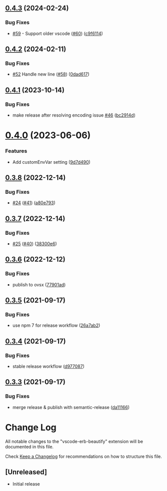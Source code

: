 ## [0.4.3](https://github.com/aliariff/vscode-erb-beautify/compare/v0.4.2...v0.4.3) (2024-02-24)


### Bug Fixes

* [#59](https://github.com/aliariff/vscode-erb-beautify/issues/59) - Support older vscode ([#60](https://github.com/aliariff/vscode-erb-beautify/issues/60)) ([c9f6114](https://github.com/aliariff/vscode-erb-beautify/commit/c9f6114a8c4afc69fa1e4d60259a01da86a70340))

## [0.4.2](https://github.com/aliariff/vscode-erb-beautify/compare/v0.4.1...v0.4.2) (2024-02-11)


### Bug Fixes

* [#52](https://github.com/aliariff/vscode-erb-beautify/issues/52) Handle new line ([#58](https://github.com/aliariff/vscode-erb-beautify/issues/58)) ([0dad617](https://github.com/aliariff/vscode-erb-beautify/commit/0dad617756d24eab3630e59b3e8338de9dedd606))

## [0.4.1](https://github.com/aliariff/vscode-erb-beautify/compare/v0.4.0...v0.4.1) (2023-10-14)


### Bug Fixes

* make release after resolving encoding issue [#46](https://github.com/aliariff/vscode-erb-beautify/issues/46) ([bc2914d](https://github.com/aliariff/vscode-erb-beautify/commit/bc2914d1f1faa39cccbfcff7413b8d75476231f6))

# [0.4.0](https://github.com/aliariff/vscode-erb-beautify/compare/v0.3.8...v0.4.0) (2023-06-06)


### Features

* Add customEnvVar setting ([9d7d490](https://github.com/aliariff/vscode-erb-beautify/commit/9d7d4909c9d99db63a6030bc644012efe9a1c76f))

## [0.3.8](https://github.com/aliariff/vscode-erb-beautify/compare/v0.3.7...v0.3.8) (2022-12-14)


### Bug Fixes

* [#24](https://github.com/aliariff/vscode-erb-beautify/issues/24) ([#41](https://github.com/aliariff/vscode-erb-beautify/issues/41)) ([a80e793](https://github.com/aliariff/vscode-erb-beautify/commit/a80e7937b9fa4a47a3df60f255b85ebc3507373c))

## [0.3.7](https://github.com/aliariff/vscode-erb-beautify/compare/v0.3.6...v0.3.7) (2022-12-14)


### Bug Fixes

* [#25](https://github.com/aliariff/vscode-erb-beautify/issues/25) ([#40](https://github.com/aliariff/vscode-erb-beautify/issues/40)) ([38300e6](https://github.com/aliariff/vscode-erb-beautify/commit/38300e66dfcc4346652c756bf33623e88af8533d))

## [0.3.6](https://github.com/aliariff/vscode-erb-beautify/compare/v0.3.5...v0.3.6) (2022-12-12)


### Bug Fixes

* publish to ovsx ([77901ad](https://github.com/aliariff/vscode-erb-beautify/commit/77901ad9372021c7c675e37420424b8168719250))

## [0.3.5](https://github.com/aliariff/vscode-erb-beautify/compare/v0.3.4...v0.3.5) (2021-09-17)


### Bug Fixes

* use npm 7 for release workflow ([26a7ab2](https://github.com/aliariff/vscode-erb-beautify/commit/26a7ab25e988d5ad4a6a74a08515c009888cbb22))

## [0.3.4](https://github.com/aliariff/vscode-erb-beautify/compare/v0.3.3...v0.3.4) (2021-09-17)


### Bug Fixes

* stable release workflow ([d977087](https://github.com/aliariff/vscode-erb-beautify/commit/d977087cd7b215207f18acd5ca00724dc13bb700))

## [0.3.3](https://github.com/aliariff/vscode-erb-beautify/compare/v0.3.2...v0.3.3) (2021-09-17)


### Bug Fixes

* merge release & publish with semantic-release ([da11166](https://github.com/aliariff/vscode-erb-beautify/commit/da11166cb63b738bb6f8d3992f0474ecde00ece0))

# Change Log
All notable changes to the "vscode-erb-beautify" extension will be documented in this file.

Check [Keep a Changelog](http://keepachangelog.com/) for recommendations on how to structure this file.

## [Unreleased]
- Initial release
